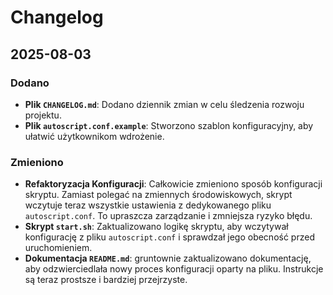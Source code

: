 # Changelog

## 2025-08-03

### Dodano

- **Plik `CHANGELOG.md`**: Dodano dziennik zmian w celu śledzenia rozwoju projektu.
- **Plik `autoscript.conf.example`**: Stworzono szablon konfiguracyjny, aby ułatwić użytkownikom wdrożenie.

### Zmieniono

- **Refaktoryzacja Konfiguracji**: Całkowicie zmieniono sposób konfiguracji skryptu. Zamiast polegać na zmiennych środowiskowych, skrypt wczytuje teraz wszystkie ustawienia z dedykowanego pliku `autoscript.conf`. To upraszcza zarządzanie i zmniejsza ryzyko błędu.
- **Skrypt `start.sh`**: Zaktualizowano logikę skryptu, aby wczytywał konfigurację z pliku `autoscript.conf` i sprawdzał jego obecność przed uruchomieniem.
- **Dokumentacja `README.md`**: gruntownie zaktualizowano dokumentację, aby odzwierciedlała nowy proces konfiguracji oparty na pliku. Instrukcje są teraz prostsze i bardziej przejrzyste.
